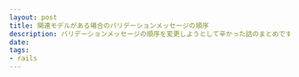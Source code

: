 ```yaml
---
layout: post
title: 関連モデルがある場合のバリデーションメッセージの順序
description: バリデーションメッセージの順序を変更しようとして辛かった話のまとめです。
date: 
tags:
- rails
---
```

